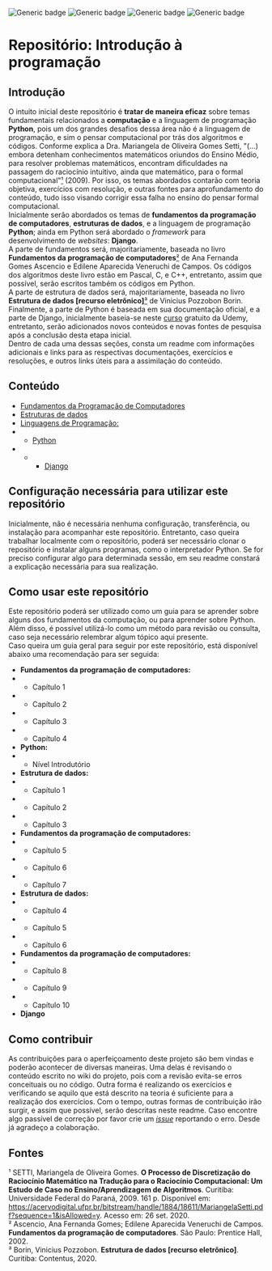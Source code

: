![Generic badge](https://img.shields.io/badge/ESTÁGIO&nbsp;DOCUMENTAÇÃO-INÍCIO-red.svg) ![Generic badge](https://img.shields.io/badge/CÓDIGO-PYTHON&nbsp;3-green.svg) ![Generic badge](https://img.shields.io/badge/FRAMEWORK-DJANGO-green.svg) ![Generic badge](https://img.shields.io/badge/CONTRIBUIÇÃO-DESEJÁVEL-success.svg)

# Repositório: Introdução à programação


## Introdução

O intuito inicial deste repositório é **tratar de maneira eficaz** sobre temas fundamentais relacionados a **computação** e a linguagem de programação **Python**, pois  um dos grandes desafios dessa área não é a linguagem de programação, e sim o pensar computacional por trás dos algoritmos e códigos. Conforme explica a Dra. Mariangela de Oliveira Gomes Setti, "(...) embora detenham conhecimentos matemáticos oriundos do Ensino Médio, para resolver problemas matemáticos, encontram dificuldades na passagem do raciocínio intuitivo, ainda que matemático, para o formal computacional"[¹](#fontes) (2009). Por isso, os temas abordados contarão com teoria objetiva, exercícios com resolução, e outras fontes para aprofundamento do conteúdo, tudo isso visando corrigir essa falha no ensino do pensar formal computacional.  
Inicialmente serão abordados os temas de **fundamentos da programação de computadores**, **estruturas de dados**, e a linguagem de programação **Python**; ainda em Python será abordado o *framework* para desenvolvimento de *websites*: **Django**.  
A parte de fundamentos será, majoritariamente, baseada no livro **Fundamentos da programação de computadores**[²](#fontes) de Ana Fernanda Gomes Ascencio e Edilene Aparecida Veneruchi de Campos. Os códigos dos algoritmos deste livro estão em Pascal, C, e C++, entretanto, assim que possível, serão escritos também os códigos em Python.  
A parte de estrutura de dados será, majoritariamente, baseada no livro **Estrutura de dados [recurso eletrônico]**[³](#fontes) de Vinicius Pozzobon Borin.  
Finalmente, a parte de Python é baseada em sua documentação oficial, e a parte de Django, inicialmente baseia-se neste [curso](https://www.udemy.com/share/101tXmBEsdcl5bQHQ=/) gratuito da Udemy, entretanto, serão adicionados novos conteúdos e novas fontes de pesquisa após a conclusão desta etapa inicial.  
Dentro de cada uma dessas seções, consta um readme com informações adicionais e links para as respectivas documentações, exercícios e resoluções, e outros links úteis para a assimilação do conteúdo.


## Conteúdo

*  [Fundamentos da Programação de Computadores](https://github.com/ItaloSSilva19/programming_languages/tree/master/Fundamentos%20da%20programa%C3%A7%C3%A3o%20de%20computadores) 
*  [Estruturas de dados](https://github.com/ItaloSSilva19/programming_languages/tree/master/Estruturas%20de%20dados)  
*  [Linguagens de Programação:](https://github.com/ItaloSSilva19/programming_languages/tree/master/Linguagens%20de%20programa%C3%A7%C3%A3o)  
*  *  [Python](https://github.com/ItaloSSilva19/programming_languages/tree/master/Linguagens%20de%20programa%C3%A7%C3%A3o/Python)  
*  *  *  [Django](https://github.com/ItaloSSilva19/programming_languages/tree/master/Linguagens%20de%20programa%C3%A7%C3%A3o/Python/Web%20Development)  


## Configuração necessária para utilizar este repositório

Inicialmente, não é necessária nenhuma configuração, transferência, ou instalação para acompanhar este repositório. Entretanto, caso queira trabalhar localmente com o repositório, poderá ser necessário clonar o repositório e instalar alguns programas, como o interpretador Python. Se for preciso configurar algo para determinada sessão, em seu readme constará a explicação necessária para sua realização.


## Como usar este repositório

Este repositório poderá ser utilizado como um guia para se aprender sobre alguns dos fundamentos da computação, ou para aprender sobre Python. Além disso, é possível utilizá-lo como um método para revisão ou consulta, caso seja necessário relembrar algum tópico aqui presente.  
Caso queira um guia geral para seguir por este repositório, está disponível abaixo uma recomendação para ser seguida:
*  **Fundamentos da programação de computadores:**  
*  *  Capítulo 1  
*  *  Capítulo 2  
*  *  Capítulo 3  
*  *  Capítulo 4  
*  **Python:**
*  *  Nível Introdutório  
*  **Estrutura de dados:**
*  *  Capítulo 1  
*  *  Capítulo 2  
*  *  Capítulo 3  
*  **Fundamentos da programação de computadores:**
*  *  Capítulo 5  
*  *  Capítulo 6  
*  *  Capítulo 7  
*  **Estrutura de dados:**
*  *  Capítulo 4  
*  *  Capítulo 5  
*  *  Capítulo 6  
*  **Fundamentos da programação de computadores:**
*  *  Capítulo 8  
*  *  Capítulo 9  
*  *  Capítulo 10  
*  **Django**  


## Como contribuir

As contribuições para o aperfeiçoamento deste projeto são bem vindas e poderão acontecer de diversas maneiras. Uma delas é revisando o conteúdo escrito no wiki do projeto, pois com a revisão evita-se erros conceituais ou no código. Outra forma é realizando os exercícios e verificando se aquilo que está descrito na teoria é suficiente para a realização dos exercícios. Com o tempo, outras formas de contribuição irão surgir, e assim que possível, serão descritas neste readme. Caso encontre algo passível de correção por favor crie um *[issue](https://github.com/ItaloSSilva19/programming_languages/issues)* reportando o erro. Desde já agradeço a colaboração.


## Fontes

¹ SETTI, Mariangela de Oliveira Gomes. **O Processo de Discretização do Raciocínio Matemático na Tradução para o Raciocínio Computacional: Um Estudo de Caso no Ensino/Aprendizagem de Algoritmos**. Curitiba: Universidade Federal do Paraná, 2009. 161 p. Disponível em: https://acervodigital.ufpr.br/bitstream/handle/1884/18611/MariangelaSetti.pdf?sequence=1&isAllowed=y. Acesso em: 26 set. 2020.  
²  Ascencio, Ana Fernanda Gomes; Edilene Aparecida Veneruchi de Campos. **Fundamentos da programação de computadores**. São Paulo: Prentice Hall, 2002.  
³  Borin, Vinicius Pozzobon. **Estrutura de dados [recurso eletrônico]**. Curitiba: Contentus, 2020.  
